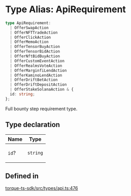# Type Alias: ApiRequirement

```ts
type ApiRequirement: 
  | OfferSwapAction
  | OfferNFTTradeAction
  | OfferClickAction
  | OfferMemoAction
  | OfferTensorBuyAction
  | OfferTensorBidAction
  | OfferNftBidBuyAction
  | OfferCustomEventAction
  | OfferRealmsVoteAction
  | OfferMarginfiLendAction
  | OfferKaminoLendAction
  | OfferDriftBetAction
  | OfferDriftDepositAction
  | OfferStakeSolanaAction & {
  id: string;
};
```

Full bounty step requirement type.

## Type declaration

<table>
<thead>
<tr>
<th>Name</th>
<th>Type</th>
</tr>
</thead>
<tbody>
<tr>
<td>

`id`?

</td>
<td>

`string`

</td>
</tr>
</tbody>
</table>

## Defined in

[torque-ts-sdk/src/types/api.ts:476](https://github.com/torque-labs/torque-ts-sdk/blob/e34efdf278512e8a58bacdba966e9cd90b1db20a/src/types/api.ts#L476)
